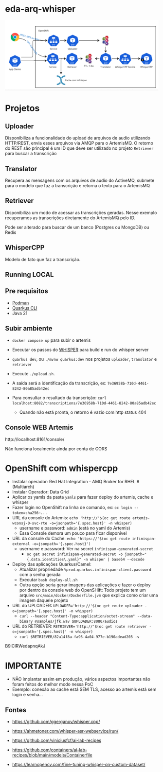 # eda-arq-whisper

![alt text](image.png)

# Projetos

## Uploader
Disponibiliza a funcionalidade do upload de arquivos de audio utilizando HTTP/REST, envia esses arquivos via AMQP para o ArtemisMQ.
O retorno do REST são principal é um ID que deve ser utilizado no projeto `Retriever` para buscar a transcrição

## Translator
Recupera as mensagens com os arquivos de audio do ActiveMQ, submete para o modelo que faz a transcrição e retorna o texto para o ArtemisMQ

## Retriever
Disponibiliza um modo de acessar as transcrições geradas. Nesse exemplo recuperamos as transcrições diretamente do ArtemisMQ pelo ID.

Pode ser alterado para buscar de um banco (Postgres ou MongoDB) ou Redis

## WhisperCPP
Modelo de fato que faz a transcrição.


## Running LOCAL

## Pre requisitos
- [Podman](https://podman.io/docs/installation)
- [Quarkus CLI](https://quarkus.io/guides/cli-tooling)
- Java 21

## Subir ambiente
- `docker compose up` para subir o artemis
- Executar os passos do [WHISPER](whisper/README.md) para build e run do whisper server

- `quarkus dev`, ou `./mvnw quarkus:dev` nos projetos `uploader`, `translator` e `retriever`

- Execute `./upload.sh`. 
- A saída será a identificação da transcrição, ex: `7e36958b-710d-4461-8242-80a85adb42ec`
- Para consultar o resultado da transcrição: `curl localhost:8082/transcriptions/7e36958b-710d-4461-8242-80a85adb42ec`
  - Quando não está pronta, o retorno é vazio com http status 404

## Console WEB Artemis
http://localhost:8161/console/

Não funciona localmente ainda por conta de CORS

# OpenShift com whispercpp

- Instalar operador: Red Hat Integration - AMQ Broker for RHEL 8 (Multiarch)
- Instalar Operador: Data Grid
- Aplicar os yamls da pasta `yamls` para fazer deploy do artemis, cache e whisper
- Fazer login no OpenShift na linha de comando, ex: `oc login --token=sha256~...`
- URL da console do Artemis: `echo 'http://'$(oc get route artemis-wconsj-0-svc-rte -o=jsonpath='{.spec.host}' -n whisper)`
  - username e password: `admin` (está no yaml do Artemis)
  - Essa Console demora um pouco para ficar disponível
- URL da console do Cache: `echo 'https://'$(oc get route infinispan-external -o=jsonpath='{.spec.host}')`
  - username e password: Ver na secret `infinispan-generated-secret`
    - `oc get secret infinispan-generated-secret -o jsonpath="{.data.identities\.yaml}" -n whisper | base64 --decode`
- Deploy das aplicações Quarkus/Camel: 
  - Atualizar propriedade `%prod.quarkus.infinispan-client.password` com a senha gerada 
  - Executar `bash deploy-all.sh`
  - Outra opção seria gerar imagens das aplicações e fazer o deploy por dentro da console web do OpenSHift: Todo projeto tem um arquivo `src/main/docker/Dockerfile.jvm` que explica como criar uma imagem daquele projeto
- URL do UPLOADER: `UPLOADER='http://'$(oc get route uploader -o=jsonpath='{.spec.host}' -n whisper)`
  - `curl --header "Content-Type:application/octet-stream" --data-binary @samples/jfk.wav $UPLOADER:8080/audios`
- URL do RETRIEVER: `RETRIEVER='http://'$(oc get route retriever -o=jsonpath='{.spec.host}' -n whisper)`
  - `curl $RETRIEVER/82a14f8a-fa95-4a04-977e-b190adead205 -v`

B9iClRWedapnqAkJ

# IMPORTANTE
- NÃO implantar assim em produção, vários aspectos importantes não foram feitos do melhor modo nessa PoC
- Exemplo: conexão ao cache está SEM TLS, acesso ao artemis está sem login e senha...

## Fontes

- https://github.com/ggerganov/whisper.cpp/
- https://ahmetoner.com/whisper-asr-webservice/run/
- https://github.com/viniciusfcf/ai-lab-recipes

- https://github.com/containers/ai-lab-recipes/blob/main/models/Containerfile
- https://learnopencv.com/fine-tuning-whisper-on-custom-dataset/

